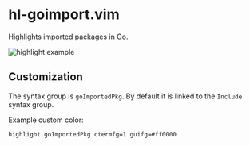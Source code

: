 # hl-goimport.vim

Highlights imported packages in Go.

![highlight example](https://cloud.githubusercontent.com/assets/111942/16198983/eb6388fc-36d5-11e6-90be-204c32db903f.png)

## Customization

The syntax group is `goImportedPkg`.  By default it is linked to the `Include`
syntax group.

Example custom color:

```vim
highlight goImportedPkg ctermfg=1 guifg=#ff0000
```
